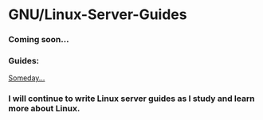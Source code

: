 # GNU/Linux-Server-Guides
### Coming soon...
### Guides:
[Someday...](#)
### I will continue to write Linux server guides as I study and learn more about Linux.
